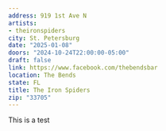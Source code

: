 ```yaml
---
address: 919 1st Ave N
artists:
- theironspiders
city: St. Petersburg
date: "2025-01-08"
doors: "2024-10-24T22:00:00-05:00"
draft: false
link: https://www.facebook.com/thebendsbar
location: The Bends
state: FL
title: The Iron Spiders
zip: "33705"
---
```


This is a test
